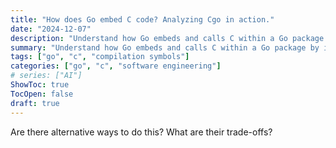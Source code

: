 ```yaml
---
title: "How does Go embed C code? Analyzing Cgo in action."
date: "2024-12-07"
description: "Understand how Go embeds and calls C within a Go package by inspecting the symbol tables of the executable files with Cgo."
summary: "Understand how Go embeds and calls C within a Go package by inspecting the symbol tables of the executable files with Cgo."
tags: ["go", "c", "compilation symbols"]
categories: ["go", "c", "software engineering"]
# series: ["AI"]
ShowToc: true
TocOpen: false
draft: true
---
```


Are there alternative ways to do this? What are their trade-offs?
